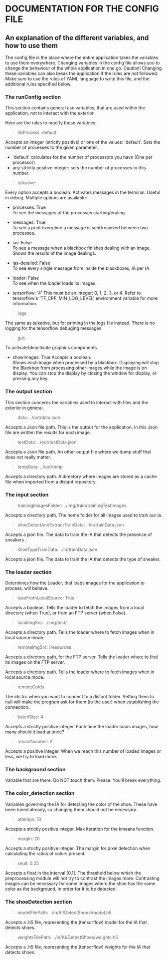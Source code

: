 
# DOCUMENTATION FOR THE CONFIG FILE
## An explanation of the different variables, and how to use them

The config file is the place where the entire application takes the variables to use them everywhere. Changing variables in the config file allows you to change the behaviour of the whole application in one go.
Caution! Changing these variables can also break the application if the rules are not followed.   
Make sure to use the rules of YAML language to write this file, and the additional rules specified below. 


### **The runConfig section**

This section contains general use variables, that are used within the application, not to interact with the exterior. 

Here are the rules to modify these variables: 


> nbProcess: default     

Accepts an integer (strictly positive) or one of the values: 'default'.
Sets the number of processes to the given parameter.
- 'default' calculates for the number of processors you have (One per processor)
-  any strictly positive integer: sets the number of processes to this number.
    
> talkative:

Every option accepts a boolean. 
Activates messages in the terminal. Useful in debug. 
Multiple options are available:
    
- processes: True    
    To see the messages of the processes starting/ending
    
- messages: True    
    To see a print everytime a message is sent/recieved between two processes.

- ias: False    
    To see a message when a blackbox finishes dealing with an image.
    Shows the results of the image dealings. 

- ias-detailed: False    
    To see every single message from inside the blackboxes, IA per IA.

- loader: False     
    To see when the loader loads its images. 

- tensorflow: '4'
    This must be an integer: 0, 1, 2, 3, or 4.
    Refer to tensorflow's 'TF_CPP_MIN_LOG_LEVEL' environment variable for more information.   

> logs

The same as talkative, but for printing in the logs file instead.
There is no logging for the tensorflow debuging messages. 

> gui:

To activate/deactivate graphics components. 

- showImages: True 
    Accepts a boolean.      
    Shows each image when processed by a blackbox. Displaying will stop the Blackbox from processing other images while the image is on display. You can stop the display by closing the window for display, or pressing any key. 
    

### **The output section**

This section concerns the variables used to interact with files and the exterior in general. 

> data: ../out/data.json          

Accepts a Json file path.
This is the output for the application. In this Json file are written the results for each image. 

> testData: ../out/testData.json  

Accepts a Json file path.
An other output file where we dump stuff that does not really matter.

> tempData: ../out/temp

Accepts a directory path. 
A directory where images are stored as a cache file when imported from a distant repository. 


### **The input section**

> trainingImagesFolder: ../img/train/trainingTestImages

Accepts a directory path. 
The home folder for all images used to train our ia. 

> shoeDetectAndExtractTrainData: ../in/trainData.json     

Accepts a json file. 
The data to train the IA that detects the presence of sneakers .

> shoeTypeTrainData: ../in/trainData.json

Accepts a json file. 
The data to train the IA that detects the type of sneaker.


### **The loader section**

Determines how the Loader, that loads images for the application to process, will behave.

> takeFromLocalSource: True

Accepts a boolean. 
Tells the loader to fetch the images from a local directory (when True), or from an FTP server (when False).  
      
> localImgSrc: ../img/test/

Accepts a directory path.
Tells the loader where to fetch images when in local source mode. 

> remoteImgSrc: /resources

Accepts a directory path, for the FTP server. 
Tells the loader where to find its images on the FTP server. 

Accepts a directory path.
Tells the loader where to fetch images when in local source mode. 

> remoteCoIds

The ids for when you want to connect to a distant folder. Setting them to null will make the program ask for them (to the user) when establishing the connection. 

> batchSize: 4      

Accepts a strictly positive integer. 
Each time the loader loads images, how many should it load at once? 

> reloadNumber: 2

Accepts a positive integer. 
When we reach this number of loaded images or less, we try to load more.



### **The background section**

Variable that are there. Do NOT touch them. Please. You'll break everything. 


### **The color_detection section**

Variables governing the IA for detecting the color of the shoe. These have been tuned already, so changing them should not be necessary. 

> attemps: 10

Accepts a strictly positive integer. 
Max iteration for the kmeans function.

> margin: 20

Accepts a strictly positive integer.
The margin for pixel detection when calculating the ratios of colors present. 

> seuil: 0.25

Accepts a float in the interval \[0,1].
The threshold below which the preprocessing module will not try to contrast the images more. Contrasting images can be necessary for some images where the shoe has the same color as the background, in order for it to be detected.   


### **The shoeDetection section**

> modelFilePath: ../in/AI/DetectShoes/model.h5

Accepts a .h5 file, representing the (tensorflow) model for the IA that detects shoes. 

> weightsFilePath: ../in/AI/DetectShoes/weights.h5

Accepts a .h5 file, representing the (tensorflow) weights for the IA that detects shoes. 